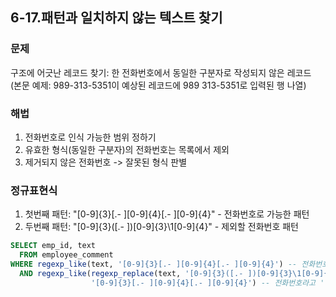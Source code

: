 ## 6-17.패턴과 일치하지 않는 텍스트 찾기

### 문제 
구조에 어긋난 레코드 찾기: 한 전화번호에서 동일한 구분자로 작성되지 않은 레코드  
(본문 예제: 989-313-5351이 예상된 레코드에 989 313-5351로 입력된 행 나열)

### 해법
1. 전화번호로 인식 가능한 범위 정하기
2. 유효한 형식(동일한 구분자)의 전화번호는 목록에서 제외
3. 제거되지 않은 전화번호 -> 잘못된 형식 판별

### 정규표현식
1. 첫번째 패턴: "[0-9]{3}[.- ][0-9]{4}[.- ][0-9]{4}" - 전화번호로 가능한 패턴
2. 두번째 패턴: "[0-9]{3}([.- ])[0-9]{3}\1[0-9]{4}" - 제외할 전화번호 패턴

```sql
SELECT emp_id, text
  FROM employee_comment
WHERE regexp_like(text, '[0-9]{3}[.- ][0-9]{4}[.- ][0-9]{4}') -- 전화번호라고 '할 수 있는' 문자열이면서
  AND regexp_like(regexp_replace(text, '[0-9]{3}([.- ])[0-9]{3}\1[0-9]{4}', '***'), -- 같은 구분기호로 작성된 '구조가 맞는' 전화번호는 제외하고도
                  '[0-9]{3}[.- ][0-9]{4}[.- ][0-9]{4}') -- 전화번호라고 '할 수 있는' 문자열을 반환
```
